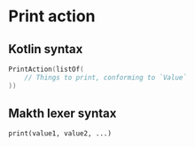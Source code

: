 # Print action

## Kotlin syntax

```kotlin
PrintAction(listOf(
    // Things to print, conforming to `Value`
))
```

## Makth lexer syntax

```
print(value1, value2, ...)
```
